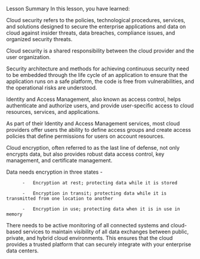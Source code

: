 Lesson Summary
In this lesson, you have learned:

Cloud security refers to the policies, technological procedures, services, and solutions designed to secure the enterprise applications and data on cloud against insider threats, data breaches, compliance issues, and organized security threats. 

Cloud security is a shared responsibility between the cloud provider and the user organization. 

Security architecture and methods for achieving continuous security need to be embedded through the life cycle of an application to ensure that the application runs on a safe platform, the code is free from vulnerabilities, and the operational risks are understood. 

Identity and Access Management, also known as access control, helps authenticate and authorize users, and provide user-specific access to cloud resources, services, and applications.

As part of their Identity and Access Management services, most cloud providers offer users the ability to define access groups and create access policies that define permissions for users on account resources.

Cloud encryption, often referred to as the last line of defense, not only encrypts data, but also provides robust data access control, key management, and certificate management.

Data needs encryption in three states - 

          -   Encryption at rest; protecting data while it is stored

          -   Encryption in transit; protecting data while it is transmitted from one location to another

          -   Encryption in use; protecting data when it is in use in memory

There needs to be active monitoring of all connected systems and cloud-based services to maintain visibility of all data exchanges between public, private, and hybrid cloud environments. This ensures that the cloud provides a trusted platform that can securely integrate with your enterprise data centers.